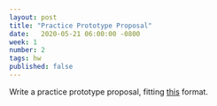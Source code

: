```yaml
---
layout: post
title: "Practice Prototype Proposal"
date:   2020-05-21 06:00:00 -0800
week: 1
number: 2
tags: hw
published: false
---
```


Write a practice prototype proposal, fitting [this]({{site.url}}2020/05/21/proposals.html) format.
